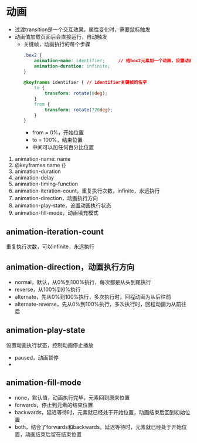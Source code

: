 # 动画

- 过渡transition是一个交互效果，属性变化时，需要鼠标触发
- 动画值加载页面后会直接运行，自动触发
  - 关键帧，动画执行的每个步骤
    ```css
    .box2 {
        animation-name: identifier;     // 给box2元素加一个动画，设置动画名字为identifier
        animation-duration: infinite;
    }
        
    @keyframes identifier { // identifier关键帧的名字
        to {
            transform: rotate(0deg);
        }
        from {
            transform: rotate(720deg);
        }
    }
    ```
    - from = 0%，开始位置
    - to = 100%，结束位置
    - 中间可以加任何百分比位置

1. animation-name: name
2. @keyframes name {}
3. animation-duration
4. animation-delay
5. animation-timing-function
6. animation-iteration-count，重复执行次数，infinite，永远执行
7. animation-direction，动画执行方向
8. animation-play-state，设置动画执行状态
9. animation-fill-mode，动画填充模式

## animation-iteration-count
重复执行次数，可以infinite，永远执行

## animation-direction，动画执行方向
- normal，默认，从0%到100%执行，每次都是从头到尾执行
- reverse，从100%到0%执行
- alternate，先从0%到100%执行，多次执行时，回程动画为从后往前
- alternate-reverse，先从0%到100%执行，多次执行时，回程动画为从前往后


## animation-play-state
设置动画执行状态，控制动画停止播放
- paused，动画暂停
- 

## animation-fill-mode
- none，默认值，动画执行完毕，元素回到原来位置
- forwards，停止到元素的结束位置
- backwards，延迟等待时，元素就已经处于开始位置，动画结束后回到初始位置
- both，结合了forwards和backwards。延迟等待时，元素就已经处于开始位置，动画结束后留在结束位置










## 
